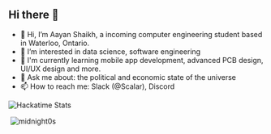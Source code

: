 ## Hi there 👋
- 👋 Hi, I’m Aayan Shaikh, a incoming computer engineering student based in Waterloo, Ontario.
- 👀 I’m interested in data science, software engineering
- 🌱 I'm currently learning mobile app development, advanced PCB design, UI/UX design and more.
- 💬 Ask me about: the political and economic state of the universe
- 📫 How to reach me: Slack (@Scalar), Discord


![Hackatime Stats](https://github-readme-stats.hackclub.dev/api/wakatime?username=2739&api_domain=hackatime.hackclub.com&&custom_title=Hackatime+Stats&layout=compact&cache_seconds=0&langs_count=8&theme=default)

<p>&nbsp;<img align="center" src="https://github-readme-stats.vercel.app/api?username=AayanShaikh007&show_icons=true&title_color=fff&icon_color=79ff97&text_color=9f9f9f&bg_color=151515&locale=en&rank_icon=github" alt="midnight0s" /></p>



<!--
**AayanShaikh007/AayanShaikh007** is a ✨ _special_ ✨ repository because its `README.md` (this file) appears on your GitHub profile.

Here are some ideas to get you started:

- 🔭 I’m currently working on ...
- 🌱 I’m currently learning ...
- 👯 I’m looking to collaborate on ...
- 🤔 I’m looking for help with ...
- 💬 Ask me about ...
- 📫 How to reach me: ...
- 😄 Pronouns: ...
- ⚡ Fun fact: ...
-->
